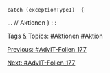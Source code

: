     catch (exceptionType1)  {
... // Aktionen
    }
    :
    :

   Tags & Topics:
   #Aktionen
   #Aktion

[Previous: #AdvIT-Folien_177](AdvIT-Folien_177.md)

[Next: #AdvIT-Folien_177](AdvIT-Folien_177.md)